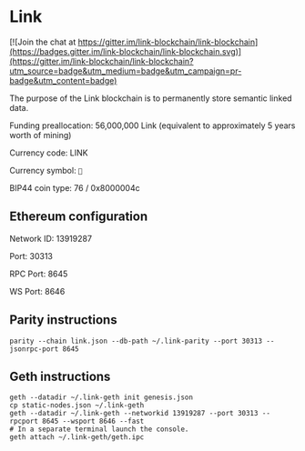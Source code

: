# Link

[![Join the chat at https://gitter.im/link-blockchain/link-blockchain](https://badges.gitter.im/link-blockchain/link-blockchain.svg)](https://gitter.im/link-blockchain/link-blockchain?utm_source=badge&utm_medium=badge&utm_campaign=pr-badge&utm_content=badge)

The purpose of the Link blockchain is to permanently store semantic linked data.

Funding preallocation: 56,000,000 Link (equivalent to approximately 5 years worth of mining)

Currency code: LINK

Currency symbol: `🔗`

BIP44 coin type: 76 / 0x8000004c

## Ethereum configuration

Network ID: 13919287

Port: 30313

RPC Port: 8645

WS Port: 8646

## Parity instructions

    parity --chain link.json --db-path ~/.link-parity --port 30313 --jsonrpc-port 8645

## Geth instructions

    geth --datadir ~/.link-geth init genesis.json
    cp static-nodes.json ~/.link-geth
    geth --datadir ~/.link-geth --networkid 13919287 --port 30313 --rpcport 8645 --wsport 8646 --fast
    # In a separate terminal launch the console.
    geth attach ~/.link-geth/geth.ipc
